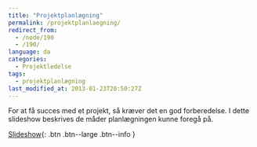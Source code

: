 ```yaml
---
title: "Projektplanlægning"
permalink: /projektplanlaegning/
redirect_from:
  - /node/190
  - /190/
language: da
categories:
  - Projektledelse
tags:
  - projektplanlægning
last_modified_at: 2013-01-23T20:50:27Z
---
```


For at få succes med et projekt, så kræver det en god forberedelse. I dette slideshow beskrives de måder planlægningen kunne foregå på.

[Slideshow](https://docs.google.com/presentation/d/18E5o1eC1PVSZrL1iwPEpP0TIfKCVMnC-p9xijg4TkPg/edit){: .btn .btn--large .btn--info }
